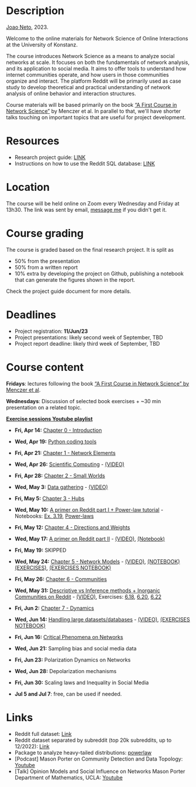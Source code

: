 # Description

[Joao Neto](http://joaopn.github.io), 2023.

Welcome to the online materials for Network Science of Online Interactions at the University of Konstanz.

The course introduces Network Science as a means to analyze social networks at scale. It focuses on both the fundamentals of network analysis, and its application to social media. It aims to offer tools to understand how internet communities operate, and how users in those communities organize and interact. The platform Reddit will be primarily used as case study to develop theoretical and practical understanding of network analysis of online behavior and interaction structures.

Course materials will be based primarily on the book [“A First Course in Network Science”](https://cambridgeuniversitypress.github.io/FirstCourseNetworkScience/) by Menczer et al. In parallel to that, we'll have shorter talks touching on important topics that are useful for project development. 

# Resources

- Research project guide: [LINK](https://github.com/joaopn/teaching_networks_2023/blob/main/project_guidelines.md)
- Instructions on how to use the Reddit SQL database: [LINK](https://github.com/joaopn/teaching_networks_2023/blob/main/sql_database/sql_database.md)

# Location

The course will be held online on Zoom every Wednesday and Friday at 13h30. The link was sent by email, [message me](mailto:joao.pinheiro-neto@uni-konstanz.de) if you didn't get it.

# Course grading

The course is graded based on the final research project. It is split as
- 50% from the presentation
- 50% from a written report
- 10% extra by developing the project on Github,  publishing a notebook that can generate the figures shown in the report.

Check the project guide document for more details.

# Deadlines

- Project registration: **11/Jun/23**
- Project presentations: likely second week of September, TBD
- Project report deadline: likely third week of September, TBD

# Course content

**Fridays**: lectures following the book [“A First Course in Network Science” by Menczer et al](https://cambridgeuniversitypress.github.io/FirstCourseNetworkScience/).

**Wednesdays**: Discussion of selected book exercises + ~30 min presentation on a related topic.

**[Exercise sessions Youtube playlist](https://www.youtube.com/playlist?list=PLOOsHDVUMKcbUSzkXRJPQPXVjGW3zk_Nl)**

- **Fri, Apr 14:** [Chapter 0 - Introduction](https://github.com/joaopn/teaching_networks_2023/raw/main/lectures/lecture_0.pdf)

- **Wed, Apr 19:** [Python coding tools](https://github.com/joaopn/teaching_networks_2023/raw/main/lectures/lecture_0_exercises.pdf)

- **Fri, Apr 21:** [Chapter 1 - Network Elements](https://github.com/joaopn/teaching_networks_2023/raw/main/lectures/lecture_1.pdf)

- **Wed, Apr 26:** [Scientific Computing](https://github.com/joaopn/teaching_networks_2023/raw/main/lectures/lecture_1_exercises.pdf) - [(VIDEO)](https://www.youtube.com/watch?v=iWawqGdUZEc)

- **Fri, Apr 28:** [Chapter 2 - Small Worlds](https://github.com/joaopn/teaching_networks_2023/raw/main/lectures/lecture_2.pdf) 

- **Wed, May 3:** [Data gathering](https://github.com/joaopn/teaching_networks_2023/raw/main/lectures/lecture_2_exercises.pdf) - [(VIDEO)](https://www.youtube.com/watch?v=mkRa6Nrggtg)

- **Fri, May 5:** [Chapter 3 - Hubs](https://github.com/joaopn/teaching_networks_2023/raw/main/lectures/lecture_3.pdf)

- **Wed, May 10:** [A primer on Reddit part I + Power-law tutorial](https://github.com/joaopn/teaching_networks_2023/raw/main/lectures/lecture_3_exercises.pdf) - Notebooks: [Ex. 3.19](https://github.com/joaopn/teaching_networks_2023/blob/main/notebooks/exercise_3_19.ipynb), [Power-laws](https://github.com/joaopn/teaching_networks_2023/blob/main/notebooks/powerlaw_examples.ipynb)

- **Fri, May 12:** [Chapter 4 - Directions and Weights](https://github.com/joaopn/teaching_networks_2023/raw/main/lectures/lecture_4.pdf)

- **Wed, May 17:** [A primer on Reddit part II](https://github.com/joaopn/teaching_networks_2023/raw/main/lectures/lecture_4_exercises.pdf) - [(VIDEO)](https://www.youtube.com/watch?v=U9g06dTqRFA), [(Notebook)](https://github.com/joaopn/teaching_networks_2023/blob/main/notebooks/exercise_4.ipynb)

- **Fri, May 19:** SKIPPED

- **Wed, May 24:** [Chapter 5 - Network Models](https://github.com/joaopn/teaching_networks_2023/raw/main/lectures/lecture_5.pdf) - [(VIDEO)](https://www.youtube.com/watch?v=T43KzPnDURU), [(NOTEBOOK)](https://github.com/joaopn/teaching_networks_2023/blob/main/notebooks/chapter_5.ipynb) [(EXERCISES)](https://github.com/joaopn/teaching_networks_2023/raw/main/lectures/lecture_5_exercises.pdf), [(EXERCISES NOTEBOOK)](https://github.com/joaopn/teaching_networks_2023/blob/main/notebooks/exercises_5.ipynb)

- **Fri, May 26:** [Chapter 6 - Communities](https://github.com/joaopn/teaching_networks_2023/raw/main/lectures/lecture_6.pdf)

- **Wed, May 31:** [Descriptive vs Inference methods + Inorganic Communities on Reddit](https://github.com/joaopn/teaching_networks_2023/raw/main/lectures/lecture_6_exercises.pdf) - [(VIDEO)](https://www.youtube.com/watch?v=NBIc4rlz914), Exercises: [6.18](https://github.com/joaopn/teaching_networks_2023/blob/main/notebooks/exercise_6_18.ipynb), [6.20](https://github.com/joaopn/teaching_networks_2023/blob/main/notebooks/exercise_6_20.ipynb), [6.22](https://github.com/joaopn/teaching_networks_2023/blob/main/notebooks/exercise_6_22.ipynb)

- **Fri, Jun 2:** [Chapter 7 - Dynamics](https://github.com/joaopn/teaching_networks_2023/raw/main/lectures/lecture_7.pdf)

- **Wed, Jun 14:** [Handling large datasets/databases](https://github.com/joaopn/teaching_networks_2023/raw/main/lectures/lecture_7_exercises.pdf) - [(VIDEO)](https://www.youtube.com/watch?v=T-4elOUSAYM), [(EXERCISES NOTEBOOK)](https://github.com/joaopn/teaching_networks_2023/blob/main/notebooks/exercise_7_19.ipynb)

- **Fri, Jun 16:** [Critical Phenomena on Networks](https://github.com/joaopn/teaching_networks_2023/raw/main/lectures/lecture_8.pdf)

- **Wed, Jun 21:** Sampling bias and social media data

- **Fri, Jun 23:** Polarization Dynamics on Networks

- **Wed, Jun 28:** Depolarization mechanisms

- **Fri, Jun 30:** Scaling laws and Inequality in Social Media

- **Jul 5 and Jul 7**: free, can be used if needed.

# Links

- Reddit full dataset: [Link](https://www.reddit.com/r/pushshift/comments/146r0dx/historical_data_torrents_all_in_one_place/)
- Reddit dataset separated by subreddit (top 20k subreddits, up to 12/2022): [Link](https://academictorrents.com/details/c398a571976c78d346c325bd75c47b82edf6124e)
- Package to analyze heavy-tailed distributions: [powerlaw](https://github.com/jeffalstott/powerlaw)
- [Podcast] Mason Porter on Community Detection and Data Topology: [Youtube](https://www.youtube.com/watch?v=mkh3oX3fRXk)
- [Talk] Opinion Models and Social Influence on Networks Mason Porter Department of Mathematics, UCLA: [Youtube](https://www.youtube.com/watch?v=pYXf1-_4ozo)